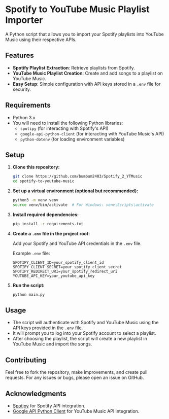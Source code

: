 
# Spotify to YouTube Music Playlist Importer

A Python script that allows you to import your Spotify playlists into YouTube Music using their respective APIs.

## Features

- **Spotify Playlist Extraction**: Retrieve playlists from Spotify.
- **YouTube Music Playlist Creation**: Create and add songs to a playlist on YouTube Music.
- **Easy Setup**: Simple configuration with API keys stored in a `.env` file for security.

## Requirements

- Python 3.x
- You will need to install the following Python libraries:
  - `spotipy` (for interacting with Spotify's API)
  - `google-api-python-client` (for interacting with YouTube Music's API)
  - `python-dotenv` (for loading environment variables)

## Setup

1. **Clone this repository:**
   ```bash
   git clone https://github.com/bumbum2403/Spotify_2_YTMusic
   cd spotify-to-youtube-music
   ```

2. **Set up a virtual environment (optional but recommended):**
   ```bash
   python3 -m venv venv
   source venv/bin/activate  # For Windows: venv\Scripts\activate
   ```

3. **Install required dependencies:**
   ```bash
   pip install -r requirements.txt
   ```

4. **Create a `.env` file in the project root:**

   Add your Spotify and YouTube API credentials in the `.env` file.

   Example `.env` file:
   ```
   SPOTIPY_CLIENT_ID=your_spotify_client_id
   SPOTIPY_CLIENT_SECRET=your_spotify_client_secret
   SPOTIPY_REDIRECT_URI=your_spotify_redirect_uri
   YOUTUBE_API_KEY=your_youtube_api_key
   ```

5. **Run the script:**
   ```bash
   python main.py
   ```

## Usage

- The script will authenticate with Spotify and YouTube Music using the API keys provided in the `.env` file.
- It will prompt you to log into your Spotify account to select a playlist.
- After choosing the playlist, the script will create a new playlist in YouTube Music and import the songs.

## Contributing

Feel free to fork the repository, make improvements, and create pull requests. For any issues or bugs, please open an issue on GitHub.


## Acknowledgments

- [Spotipy](https://github.com/plamere/spotipy) for Spotify API integration.
- [Google API Python Client](https://github.com/googleapis/google-api-python-client) for YouTube Music API integration.
